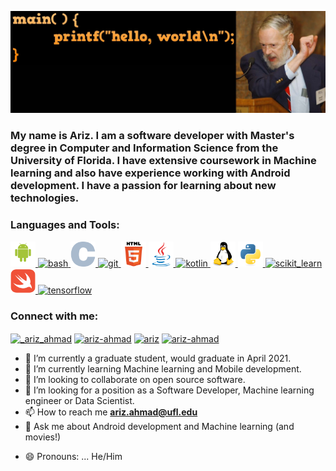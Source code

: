 ![](https://github.com/ariz-ahmad/ariz-ahmad/blob/main/merge_from_ofoct%20(1).jpg)



### My name is Ariz. I am a software developer with Master's degree in Computer and Information Science from the University of Florida. I have extensive coursework in Machine learning and also have experience working with Android development. I have a passion for learning about new technologies. 



<h3 align="left">Languages and Tools:</h3>
<p align="left"> <a href="https://developer.android.com" target="_blank"> <img src="https://raw.githubusercontent.com/devicons/devicon/master/icons/android/android-original-wordmark.svg" alt="android" width="40" height="40"/> </a> <a href="https://www.gnu.org/software/bash/" target="_blank"> <img src="https://www.vectorlogo.zone/logos/gnu_bash/gnu_bash-icon.svg" alt="bash" width="40" height="40"/> </a> <a href="https://www.cprogramming.com/" target="_blank"> <img src="https://raw.githubusercontent.com/devicons/devicon/master/icons/c/c-original.svg" alt="c" width="40" height="40"/> </a> <a href="https://git-scm.com/" target="_blank"> <img src="https://www.vectorlogo.zone/logos/git-scm/git-scm-icon.svg" alt="git" width="40" height="40"/> </a> <a href="https://www.w3.org/html/" target="_blank"> <img src="https://raw.githubusercontent.com/devicons/devicon/master/icons/html5/html5-original-wordmark.svg" alt="html5" width="40" height="40"/> </a> <a href="https://www.java.com" target="_blank"> <img src="https://raw.githubusercontent.com/devicons/devicon/master/icons/java/java-original.svg" alt="java" width="40" height="40"/> </a> <a href="https://kotlinlang.org" target="_blank"> <img src="https://www.vectorlogo.zone/logos/kotlinlang/kotlinlang-icon.svg" alt="kotlin" width="40" height="40"/> </a> <a href="https://www.linux.org/" target="_blank"> <img src="https://raw.githubusercontent.com/devicons/devicon/master/icons/linux/linux-original.svg" alt="linux" width="40" height="40"/> </a> <a href="https://www.python.org" target="_blank"> <img src="https://raw.githubusercontent.com/devicons/devicon/master/icons/python/python-original.svg" alt="python" width="40" height="40"/> </a> <a href="https://scikit-learn.org/" target="_blank"> <img src="https://upload.wikimedia.org/wikipedia/commons/0/05/Scikit_learn_logo_small.svg" alt="scikit_learn" width="40" height="40"/> </a> <a href="https://developer.apple.com/swift/" target="_blank"> <img src="https://raw.githubusercontent.com/devicons/devicon/master/icons/swift/swift-original.svg" alt="swift" width="40" height="40"/> </a> <a href="https://www.tensorflow.org" target="_blank"> <img src="https://www.vectorlogo.zone/logos/tensorflow/tensorflow-icon.svg" alt="tensorflow" width="40" height="40"/> </a> </p>

<h3 align="left">Connect with me:</h3>
<p align="left">
<a href="https://twitter.com/_ariz_ahmad" target="blank"><img align="center" src="https://cdn.jsdelivr.net/npm/simple-icons@3.0.1/icons/twitter.svg" alt="_ariz_ahmad" height="30" width="40" /></a>
<a href="https://linkedin.com/in/ariz-ahmad" target="blank"><img align="center" src="https://cdn.jsdelivr.net/npm/simple-icons@3.0.1/icons/linkedin.svg" alt="ariz-ahmad" height="30" width="40" /></a>
<a href="https://kaggle.com/arizahmed" target="blank"><img align="center" src="https://cdn.jsdelivr.net/npm/simple-icons@3.0.1/icons/kaggle.svg" alt="ariz" height="30" width="40" /></a>
<a href="https://www.leetcode.com/ariz-ahmad" target="blank"><img align="center" src="https://cdn.jsdelivr.net/npm/simple-icons@3.0.1/icons/leetcode.svg" alt="ariz-ahmad" height="30" width="40" /></a>
</p>

- 🔭 I’m currently a graduate student, would graduate in April 2021.
- 🌱 I’m currently learning Machine learning and Mobile development.
- 👯 I’m looking to collaborate on open source software.
- 🤔 I’m looking for a position as a Software Developer, Machine learning engineer or Data Scientist. 
- 📫 How to reach me **ariz.ahmad@ufl.edu**
- 💬 Ask me about Android development and Machine learning (and movies!)

<!-- Icons -->

[1.2]: http://i.imgur.com/wWzX9uB.png (twitter icon without padding)
[2.2]: https://img.shields.io/badge/LinkedIn-0077B5?style=for-the-badge&logo=linkedin&logoColor=white (LinkedIn icon without padding)

<!-- Links to your social media accounts -->

[1]: https://twitter.com/Martin_Heinz_
[2]: https://www.linkedin.com/in/ariz-ahmad/
- 😄 Pronouns: ... He/Him
<!-- - ⚡ Fun fact: ... I love -->

